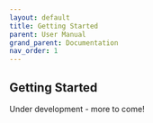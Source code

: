 ```yaml
---
layout: default
title: Getting Started
parent: User Manual
grand_parent: Documentation
nav_order: 1
---
```

## Getting Started

Under development - more to come!